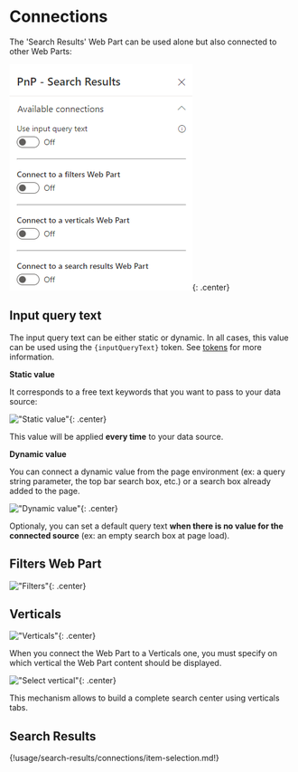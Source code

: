# Connections

The 'Search Results' Web Part can be used alone but also connected to other Web Parts:

!["Available connections"](../../../assets/webparts/search-results/connections/available_connections.png){: .center}

## Input query text

The input query text can be either static or dynamic. In all cases, this value can be used using the `{inputQueryText}` token. See [tokens](../tokens.md) for more information.

**Static value**

It corresponds to a free text keywords that you want to pass to your data source:

!["Static value"](../../../assets/webparts/search-results/connections/input_text_static.png){: .center}

This value will be applied **every time** to your data source.

**Dynamic value**

You can connect a dynamic value from the page environment (ex: a query string parameter, the top bar search box, etc.) or a search box already added to the page.

!["Dynamic value"](../../../assets/webparts/search-results/connections/input_text_dynamic.png){: .center}

Optionaly, you can set a default query text **when there is no value for the connected source** (ex: an empty search box at page load). 

## Filters Web Part

!["Filters"](../../../assets/webparts/search-results/connections/filters.png){: .center}

## Verticals

!["Verticals"](../../../assets/webparts/search-results/connections/verticals.png){: .center}

When you connect the Web Part to a Verticals one, you must specify on which vertical the Web Part content should be displayed.

!["Select vertical"](../../../assets/webparts/search-results/connections/select_vertical.png){: .center}

This mechanism allows to build a complete search center using verticals tabs.

## Search Results

{!usage/search-results/connections/item-selection.md!}